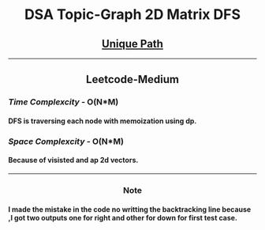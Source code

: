 <h1 align="center">DSA Topic-Graph 2D Matrix DFS</h1>
<h2 align="center"><a href="https://leetcode.com/problems/unique-paths/?envType=daily-question&envId=2023-09-03">Unique Path</a></h2>
<hr>
<h2 align="center">Leetcode-Medium</h2>
<h3><em>Time Complexcity - </em><strong>O(N*M)</strong></h3>
<h4>DFS is traversing each node with memoization using dp.
<h3><em>Space Complexcity - </em><strong>O(N*M)</strong></h3>
<h4>Because of visisted and ap 2d vectors.</h4>
<hr>
<h3 align="center">Note</h3>
<h4>I made the mistake in the code no writting the backtracking line because ,I got two outputs one for right and other for down for first test case.</h4>
